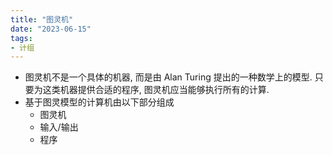 ```yaml
---
title: "图灵机"
date: "2023-06-15"
tags:
- 计组
---
```


- 图灵机不是一个具体的机器, 而是由 Alan Turing 提出的一种数学上的模型. 只要为这类机器提供合适的程序, 图灵机应当能够执行所有的计算.
- 基于图灵模型的计算机由以下部分组成
    - 图灵机
    - 输入/输出
    - 程序